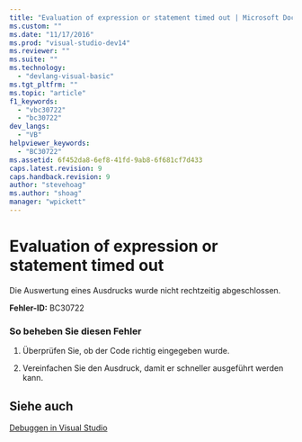 ```yaml
---
title: "Evaluation of expression or statement timed out | Microsoft Docs"
ms.custom: ""
ms.date: "11/17/2016"
ms.prod: "visual-studio-dev14"
ms.reviewer: ""
ms.suite: ""
ms.technology: 
  - "devlang-visual-basic"
ms.tgt_pltfrm: ""
ms.topic: "article"
f1_keywords: 
  - "vbc30722"
  - "bc30722"
dev_langs: 
  - "VB"
helpviewer_keywords: 
  - "BC30722"
ms.assetid: 6f452da8-6ef8-41fd-9ab8-6f681cf7d433
caps.latest.revision: 9
caps.handback.revision: 9
author: "stevehoag"
ms.author: "shoag"
manager: "wpickett"
---
```

# Evaluation of expression or statement timed out
Die Auswertung eines Ausdrucks wurde nicht rechtzeitig abgeschlossen.  
  
 **Fehler\-ID:** BC30722  
  
### So beheben Sie diesen Fehler  
  
1.  Überprüfen Sie, ob der Code richtig eingegeben wurde.  
  
2.  Vereinfachen Sie den Ausdruck, damit er schneller ausgeführt werden kann.  
  
## Siehe auch  
 [Debuggen in Visual Studio](/visual-studio/debugger/debugging-in-visual-studio)